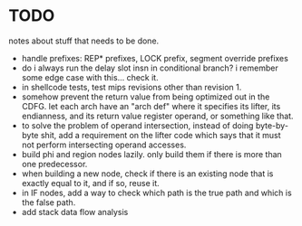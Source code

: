 # TODO
notes about stuff that needs to be done.

- handle prefixes: REP* prefixes, LOCK prefix, segment override prefixes
- do i always run the delay slot insn in conditional branch? i remember some edge case with this... check it.
- in shellcode tests, test mips revisions other than revision 1.
- somehow prevent the return value from being optimized out in the CDFG. let each arch have an "arch def" where it specifies its lifter,
  its endianness, and its return value register operand, or something like that.
- to solve the problem of operand intersection, instead of doing byte-by-byte shit, add a requirement on the lifter
  code which says that it must not perform intersecting operand accesses.
- build phi and region nodes lazily. only build them if there is more than one predecessor.
- when building a new node, check if there is an existing node that is exactly equal to it, and if so, reuse it.
- in IF nodes, add a way to check which path is the true path and which is the false path.
- add stack data flow analysis
